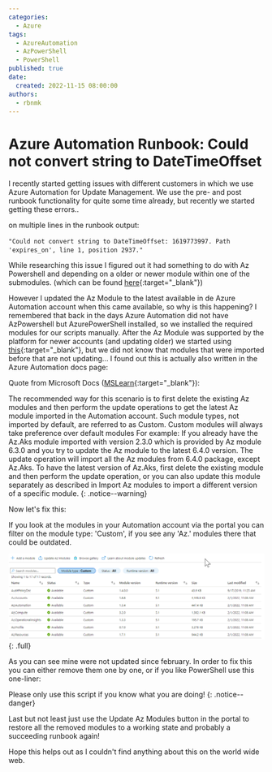 ```yaml
---
categories:
  - Azure
tags:
  - AzureAutomation
  - AzPowerShell
  - PowerShell
published: true
date: 
  created: 2022-11-15 08:00:00
authors:
  - rbnmk
---
```


# Azure Automation Runbook: Could not convert string to DateTimeOffset

I recently started getting issues with different customers in which we use Azure Automation for Update Management. We use the pre- and post runbook functionality for quite some time already, but recently we started getting these errors..

<!-- more -->

on multiple lines in the runbook output:

``
"Could not convert string to DateTimeOffset: 1619773997. Path 'expires_on', line 1, position 2937."
``

While researching this issue I figured out it had something to do with Az Powershell and depending on a older or newer module within one of the submodules. (which can be found [here](https://github.com/microsoft/Intune-PowerShell-SDK/issues/55){:target="_blank"}) 

However I updated the Az Module to the latest available in de Azure Automation account when this came available, so why is this happening? I remembered that back in the days Azure Automation did not have AzPowershell but AzurePowerShell installed, so we installed the required modules for our scripts manually. After the Az Module was supported by the platform for newer accounts (and updating older) we started using [this](https://learn.microsoft.com/en-us/azure/automation/automation-update-azure-modules){:target="_blank"}, but we did not know that modules that were imported before that are not updating... I found out this is actually also written in the Azure Automation docs page: 

Quote from Microsoft Docs ([MSLearn](https://learn.microsoft.com/en-us/azure/automation/shared-resources/modules#default-modules){:target="_blank"}):

The recommended way for this scenario is to first delete the existing Az modules and then perform the update operations to get the latest Az module imported in the Automation account. Such module types, not imported by default, are referred to as Custom. Custom modules will always take preference over default modules
For example: If you already have the Az.Aks module imported with version 2.3.0 which is provided by Az module 6.3.0 and you try to update the Az module to the latest 6.4.0 version. The update operation will import all the Az modules from 6.4.0 package, except Az.Aks. To have the latest version of Az.Aks, first delete the existing module and then perform the update operation, or you can also update this module separately as described in Import Az modules to import a different version of a specific module.
{: .notice--warning}

Now let's fix this:

If you look at the modules in your Automation account via the portal you can filter on the module type: 'Custom', if you see any 'Az.' modules there that could be outdated. 

![azure-modules](../../assets/images/automation_custom_modules.png)
{: .full}


As you can see mine were not updated since february. In order to fix this you can either remove them one by one, or if you like PowerShell use this one-liner:

Please only use this script if you know what you are doing!
{: .notice--danger}

<script src="https://gist.github.com/rbnmk/40f72114a85baaf34b840ba9478d4ecc.js"></script>

Last but not least just use the Update Az Modules button in the portal to restore all the removed modules to a working state and probably a succeeding runbook again!

Hope this helps out as I couldn't find anything about this on the world wide web.